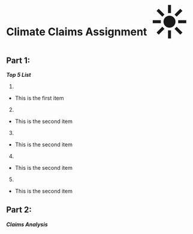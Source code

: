 # Climate Claims Assignment <span style='font-size:100px;'>&#9728;</span>


## Part 1:
**_Top 5 List_**

1. 
* This is the first item
2.
* This is the second item 
3.
* This is the second item 
4.
* This is the second item 
5.
* This is the second item 

## Part 2:
**_Claims Analysis_**
